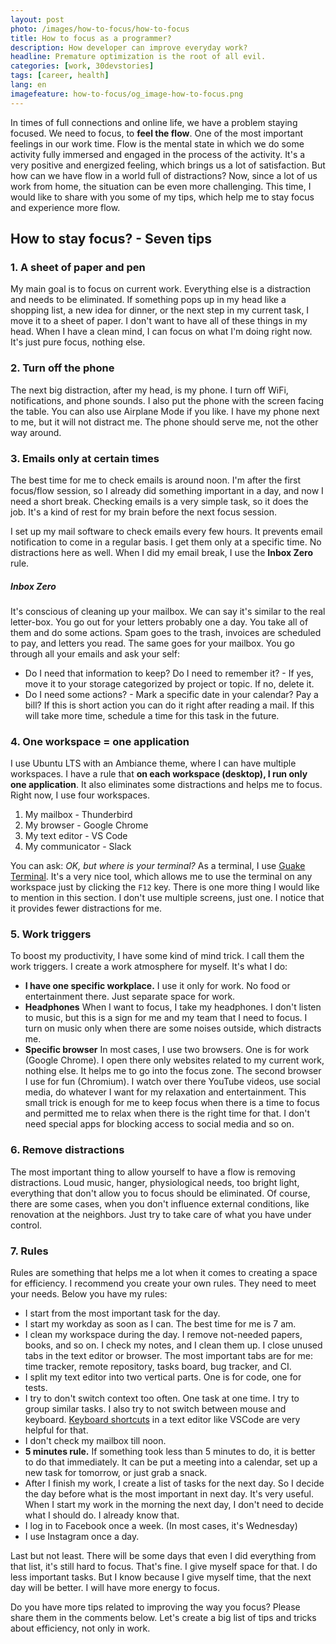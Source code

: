 ```yaml
---
layout: post
photo: /images/how-to-focus/how-to-focus
title: How to focus as a programmer?
description: How developer can improve everyday work?
headline: Premature optimization is the root of all evil.
categories: [work, 30devstories]
tags: [career, health]
lang: en
imagefeature: how-to-focus/og_image-how-to-focus.png
---
```


In times of full connections and online life, we have a problem staying focused. We need to focus, to **feel the flow**. One of the most important feelings in our work time. Flow is the mental state in which we do some activity fully immersed and engaged in the process of the activity. It's a very positive and energized feeling, which brings us a lot of satisfaction. But how can we have flow in a world full of distractions? Now, since a lot of us work from home, the situation can be even more challenging. This time, I would like to share with you some of my tips, which help me to stay focus and experience more flow.

## How to stay focus? - Seven tips

### 1. A sheet of paper and pen

My main goal is to focus on current work. Everything else is a distraction and needs to be eliminated. If something pops up in my head like a shopping list, a new idea for dinner, or the next step in my current task, I move it to a sheet of paper. I don't want to have all of these things in my head. When I have a clean mind, I can focus on what I'm doing right now. It's just pure focus, nothing else.

### 2. Turn off the phone

The next big distraction, after my head, is my phone. I turn off WiFi, notifications, and phone sounds. I also put the phone with the screen facing the table. You can also use Airplane Mode if you like. I have my phone next to me, but it will not distract me. The phone should serve me, not the other way around.

### 3. Emails only at certain times

The best time for me to check emails is around noon. I'm after the first focus/flow session, so I already did something important in a day, and now I need a short break. Checking emails is a very simple task, so it does the job. It's a kind of rest for my brain before the next focus session.

I set up my mail software to check emails every few hours. It prevents email notification to come in a regular basis. I get them only at a specific time. No distractions here as well. When I did my email break, I use the **Inbox Zero** rule.

##### Inbox Zero

It's conscious of cleaning up your mailbox. We can say it's similar to the real letter-box. You go out for your letters probably one a day. You take all of them and do some actions. Spam goes to the trash, invoices are scheduled to pay, and letters you read. The same goes for your mailbox. You go through all your emails and ask your self:
- Do I need that information to keep? Do I need to remember it? - If yes, move it to your storage categorized by project or topic. If no, delete it.
- Do I need some actions? - Mark a specific date in your calendar? Pay a bill? If this is short action you can do it right after reading a mail. If this will take more time, schedule a time for this task in the future.

### 4. One workspace = one application

I use Ubuntu LTS with an Ambiance theme, where I can have multiple workspaces. I have a rule that **on each workspace (desktop), I run only one application**. It also eliminates some distractions and helps me to focus. Right now, I use four workspaces.

1. My mailbox - Thunderbird
2. My browser - Google Chrome
3. My text editor - VS Code
4. My communicator - Slack

You can ask: _OK, but where is your terminal?_ As a terminal, I use <a href="{{ site.baseurl }}/guake-terminal" title="Introduction to Guake Terminal">Guake Terminal</a>. It's a very nice tool, which allows me to use the terminal on any workspace just by clicking the `F12` key. There is one more thing I would like to mention in this section. I don't use multiple screens, just one. I notice that it provides fewer distractions for me.

### 5. Work triggers

To boost my productivity, I have some kind of mind trick. I call them the work triggers. I create a work atmosphere for myself. It's what I do:
- **I have one specific workplace.** I use it only for work. No food or entertainment there. Just separate space for work.
- **Headphones** When I want to focus, I take my headphones. I don't listen to music, but this is a sign for me and my team that I need to focus. I turn on music only when there are some noises outside, which distracts me.
- **Specific browser** In most cases, I use two browsers. One is for work (Google Chrome). I open there only websites related to my current work, nothing else. It helps me to go into the focus zone. The second browser I use for fun (Chromium). I watch over there YouTube videos, use social media, do whatever I want for my relaxation and entertainment. This small trick is enough for me to keep focus when there is a time to focus and permitted me to relax when there is the right time for that. I don't need special apps for blocking access to social media and so on.

### 6. Remove distractions

The most important thing to allow yourself to have a flow is removing distractions. Loud music, hanger, physiological needs, too bright light, everything that don't allow you to focus should be eliminated. Of course, there are some cases, when you don't influence external conditions, like renovation at the neighbors. Just try to take care of what you have under control.

### 7. Rules

Rules are something that helps me a lot when it comes to creating a space for efficiency. I recommend you create your own rules. They need to meet your needs. Below you have my rules:

- I start from the most important task for the day.
- I start my workday as soon as I can. The best time for me is 7 am.
- I clean my workspace during the day. I remove not-needed papers, books, and so on. I check my notes, and I clean them up. I close unused tabs in the text editor or browser. The most important tabs are for me: time tracker, remote repository, tasks board, bug tracker, and CI.
- I split my text editor into two vertical parts. One is for code, one for tests.
- I try to don't switch context too often. One task at one time. I try to group similar tasks. I also try to not switch between mouse and keyboard. <a href="{{ site.baseurl }}/visual-studio-code" title="Shortcuts in VSCode">Keyboard shortcuts</a> in a text editor like VSCode are very helpful for that.
- I don't check my mailbox till noon.
- **5 minutes rule.** If something took less than 5 minutes to do, it is better to do that immediately. It can be put a meeting into a calendar, set up a new task for tomorrow, or just grab a snack.
- After I finish my work, I create a list of tasks for the next day. So I decide the day before what is the most important in next day. It's very useful. When I start my work in the morning the next day, I don't need to decide what I should do. I already know that.
- I log in to Facebook once a week. (In most cases, it's Wednesday)
- I use Instagram once a day.

Last but not least. There will be some days that even I did everything from that list, it's still hard to focus. That's fine. I give myself space for that. I do less important tasks. But I know because I give myself time, that the next day will be better. I will have more energy to focus.

Do you have more tips related to improving the way you focus? Please share them in the comments below. Let's create a big list of tips and tricks about efficiency, not only in work.
